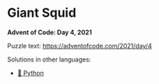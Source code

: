 # Giant Squid

**Advent of Code: Day 4, 2021**

Puzzle text: <https://adventofcode.com/2021/day/4>

Solutions in other languages:

- [🐍 Python](../../../../python/2021/04_giant_squid/README.md)
